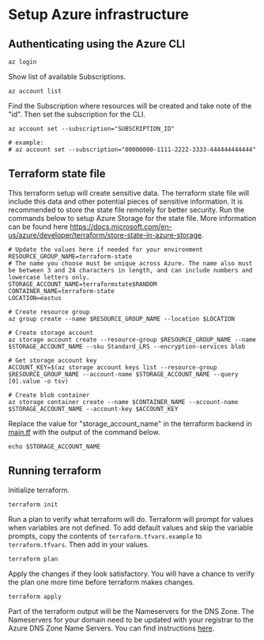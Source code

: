 # Setup Azure infrastructure

## Authenticating using the Azure CLI

```shell
az login
```

Show list of available Subscriptions.

```shell
az account list
```

Find the Subscription where resources will be created and take note of the "id". Then set the subscription for the CLI.

```shell
az account set --subscription="SUBSCRIPTION_ID"

# example:
# az account set --subscription="00000000-1111-2222-3333-444444444444"
```

## Terraform state file

This terraform setup will create sensitive data. The terraform state file will include this data and other potential pieces of sensitive information. It is recommended to store the state file remotely for better security. Run the commands below to setup Azure Storage for the state file.
More information can be found here https://docs.microsoft.com/en-us/azure/developer/terraform/store-state-in-azure-storage.

```shell
# Update the values here if needed for your environment
RESOURCE_GROUP_NAME=terraform-state
# The name you choose must be unique across Azure. The name also must be between 3 and 24 characters in length, and can include numbers and lowercase letters only.
STORAGE_ACCOUNT_NAME=terraformstate$RANDOM
CONTAINER_NAME=terraform-state
LOCATION=eastus

# Create resource group
az group create --name $RESOURCE_GROUP_NAME --location $LOCATION

# Create storage account
az storage account create --resource-group $RESOURCE_GROUP_NAME --name $STORAGE_ACCOUNT_NAME --sku Standard_LRS --encryption-services blob

# Get storage account key
ACCOUNT_KEY=$(az storage account keys list --resource-group $RESOURCE_GROUP_NAME --account-name $STORAGE_ACCOUNT_NAME --query [0].value -o tsv)

# Create blob container
az storage container create --name $CONTAINER_NAME --account-name $STORAGE_ACCOUNT_NAME --account-key $ACCOUNT_KEY
```

Replace the value for "storage_account_name"  in the terraform backend in [main.tf](./main.tf) with the output of the command below.

```shell
echo $STORAGE_ACCOUNT_NAME
```

## Running terraform

Initialize terraform.

```shell
terraform init
```

Run a plan to verify what terraform will do. Terraform will prompt for values when variables are not defined.
To add default values and skip the variable prompts, copy the contents of `terraform.tfvars.example` to `terraform.tfvars`. Then add in your values.

```shell
terraform plan
```

Apply the changes if they look satisfactory. You will have a chance to verify the plan one more time before terraform makes changes.

```shell
terraform apply
```

Part of the terraform output will be the Nameservers for the DNS Zone. The Nameservers for your domain need to be updated with your registrar to the Azure DNS Zone Name Servers. You can find instructions [here](https://docs.microsoft.com/en-us/azure/dns/dns-delegate-domain-azure-dns).
